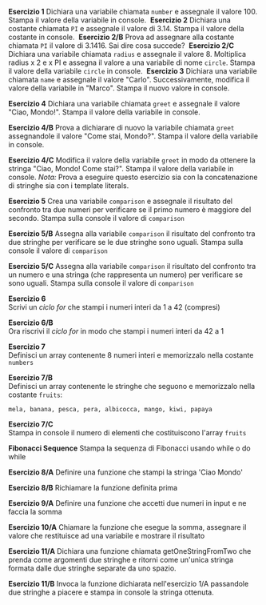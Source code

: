**Esercizio 1**
Dichiara una variabile chiamata `number` e assegnale il valore 100. 
Stampa il valore della variabile in console.
​
**Esercizio 2**
Dichiara una costante chiamata `PI` e assegnale il valore di 3.14. Stampa il valore della costante in console.
​
**Esercizio 2/B**
Prova ad assegnare alla costante chiamata `PI` il valore di 3.1416. Sai dire cosa succede?
​
**Esercizio 2/C**
Dichiara una variabile chiamata `radius` e assegnale il valore 8.
Moltiplica radius x 2 e x PI e assegna il valore a una variabile di nome `circle`.
Stampa il valore della variabile `circle` in console.
​
**Esercizio 3**
Dichiara una variabile chiamata `name` e assegnale il valore "Carlo". Successivamente, modifica il valore della variabile in "Marco". Stampa il nuovo valore in console.

**Esercizio 4**
Dichiara una variabile chiamata `greet` e assegnale il valore "Ciao, Mondo!". Stampa il valore della variabile in console.

**Esercizio 4/B**
Prova a dichiarare di nuovo la variabile chiamata `greet` assegnandole il valore "Come stai, Mondo?". Stampa il valore della variabile in console.

**Esercizio 4/C**
Modifica il valore della variabile `greet` in modo da ottenere la stringa "Ciao, Mondo! Come stai?". Stampa il valore della variabile in console.
*Nota:* Prova a eseguire questo esercizio sia con la concatenazione di stringhe sia con i template literals.

**Esercizio 5**
Crea una variabile `comparison` e assegnale il risultato del confronto tra due numeri per verificare se il primo numero è maggiore del secondo. Stampa sulla console il valore di `comparison`

**Esercizio 5/B**
Assegna alla variabile `comparison` il risultato del confronto tra due stringhe per verificare se le due stringhe sono uguali. Stampa sulla console il valore di `comparison`

**Esercizio 5/C**
Assegna alla variabile `comparison` il risultato del confronto tra un numero e una stringa (che rappresenta un numero) per verificare se sono uguali. Stampa sulla console il valore di `comparison`

**Esercizio 6**  
Scrivi un *ciclo for* che stampi i numeri interi da 1 a 42 (compresi)  

**Esercizio 6/B**  
Ora riscrivi il *ciclo for* in modo che stampi i numeri interi da 42 a 1 

**Esercizio 7**  
Definisci un array contenente 8 numeri interi e memorizzalo nella costante `numbers` 

**Esercizio 7/B**  
Definisci un array contenente le stringhe che seguono e memorizzalo nella costante `fruits`: 
```
mela, banana, pesca, pera, albicocca, mango, kiwi, papaya
```

**Esercizio 7/C**  
Stampa in console il numero di elementi che costituiscono l'array `fruits`

**Fibonacci Sequence**
Stampa la sequenza di Fibonacci usando while o do while

**Esercizio 8/A**
Definire una funzione che stampi la stringa 'Ciao Mondo'
 
**Esercizio 8/B**
Richiamare la funzione definita prima

**Esercizio 9/A**
Definire una funzione che accetti due numeri in input e ne faccia la somma

**Esercizio 10/A**
Chiamare la funzione che esegue la somma, assegnare il valore che restituisce ad una variabile e mostrare il risultato


**Esercizio 11/A**
Dichiara una funzione chiamata getOneStringFromTwo che prenda come argomenti due stringhe e ritorni come un'unica stringa formata dalle due stringhe separate da uno spazio.

**Esercizio 11/B**
Invoca la funzione dichiarata nell'esercizio 1/A passandole due stringhe a piacere e stampa in console la stringa ottenuta.
